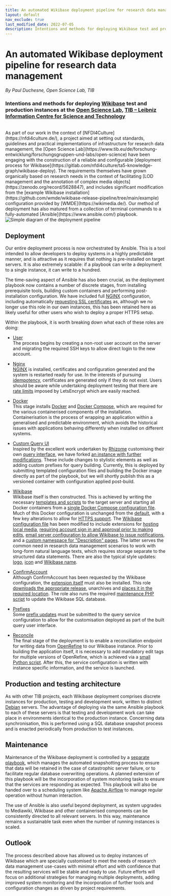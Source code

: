 ```yaml
---
title: An automated Wikibase deployment pipeline for research data management
layout: default
nav_exclude: true
last_modified_date: 2022-07-05
description: Intentions and methods for deploying Wikibase test and production instances at the Open Science Lab, TIB – Leibniz Information Centre for Science and Technology
---
```



# An automated Wikibase deployment pipeline for research data management
_By Paul Duchesne, Open Science Lab, TIB_
<br>

### Intentions and methods for deploying [Wikibase](https://wikiba.se/) test and production instances at the [Open Science Lab](https://www.tib.eu/de/forschung-entwicklung/forschungsgruppen-und-labs/open-science), [TIB – Leibniz Information Centre for Science and Technology](https://www.tib.eu/de/)
<br>
As part of our work in the context of [NFDI4Culture](https://nfdi4culture.de/), a project aimed at setting out standards, guidelines and practical implementations of infrastructure for research data management, the [Open Science Lab](https://www.tib.eu/de/forschung-entwicklung/forschungsgruppen-und-labs/open-science) have been engaging with the construction of a reliable and configurable [deployment process for Wikibase](https://gitlab.com/nfdi4culture/ta5-knowledge-graph/wikibase-deploy). The requirements themselves have grown organically based on research needs in the context of facilitating [LOD management and the annotation of complex media objects](https://zenodo.org/record/5628847), and includes significant modification from the [example Wikibase installation](https://github.com/wmde/wikibase-release-pipeline/tree/main/example) configuration provided by [WMDE](https://wikimedia.de/). Our method of deployment has also matured from a collection of terminal commands to a fully-automated [Ansible](https://www.ansible.com/) playbook.  

<img src="https://wbstakeholder.group/assets/images/Deployment_pipeline_post-image.png" alt="Simple diagram of the deployment pipeline">

## Deployment 

Our entire deployment process is now orchestrated by Ansible. This is a tool intended to allow developers to deploy systems in a highly predictable manner, and is attractive as it requires that nothing is pre-installed on target servers. It is also extremely scalable: if a playbook can write a deployment to a single instance, it can write to a hundred.

The time-saving aspect of Ansible has also been crucial, as the deployment playbook now contains a number of discrete stages, from installing prerequisite tools, building custom containers and performing post-installation configuration. We have included full [NGINX](https://www.nginx.com/) configuration, including automatically [requesting SSL certificates](https://gitlab.com/nfdi4culture/ta5-knowledge-graph/wikibase-deploy/-/blob/a13426bab4599457dd25cf262abd1d6e639a80b8/ansible/roles/nginx/tasks/main.yml#L16) as, although we no longer use this role in our own instances, this has been retained here as likely useful for other users who wish to deploy a proper HTTPS setup.  

Within the playbook, it is worth breaking down what each of these roles are doing:

- [User](https://gitlab.com/nfdi4culture/ta5-knowledge-graph/wikibase-deploy/-/blob/main/ansible/roles/user/tasks/main.yml)    
The process begins by creating a non-root user account on the server and migrating the required SSH keys to allow direct login to the new account.

- [Nginx](https://gitlab.com/nfdi4culture/ta5-knowledge-graph/wikibase-deploy/-/blob/main/ansible/roles/nginx/tasks/main.yml)    
[NGINX](https://www.nginx.com/) is installed, certificates and configuration generated and the system is restarted ready for use. In the interests of pursuing [idempotency](https://docs.ansible.com/ansible/latest/reference_appendices/glossary.html#term-Idempotency), certificates are generated only if they do not exist. Users should be aware while undertaking deployment testing that there are [rate limits](https://letsencrypt.org/docs/rate-limits/) imposed by LetsEncrypt which are easily reached.     

- [Docker](https://gitlab.com/nfdi4culture/ta5-knowledge-graph/wikibase-deploy/-/blob/main/ansible/roles/docker/tasks/main.yml)    
This stage installs [Docker](https://www.docker.com/) and [Docker Compose](https://docs.docker.com/compose/), which are required for the various containerised components of the installation. Containerisation is the process of wrapping an application within a generalised and predictable environment, which avoids the historical issues with applications behaving differently when installed on different systems.

- [Custom Query UI](https://gitlab.com/nfdi4culture/ta5-knowledge-graph/wikibase-deploy/-/blob/main/ansible/roles/customqueryui/tasks/main.yml)    
Inspired by the excellent work undertaken by [Rhizome](https://rhizome.org/) customising their own [query interface](https://github.com/rhizomedotorg/artbase-query-gui), we have forked [an instance with further modifications](https://gitlab.com/nfdi4culture/ta1-data-enrichment/mvp-query-gui). These include changes to stylistic elements as well as adding custom prefixes for query building. Currently, this is deployed by submitting templated configuration files and building the Docker image directly as part of the playbook, but we will shortly publish this as a versioned container with configuration applied post-build.

- [Wikibase](https://gitlab.com/nfdi4culture/ta5-knowledge-graph/wikibase-deploy/-/blob/main/ansible/roles/wikibase/tasks/main.yml)    
Wikibase itself is then constructed. This is achieved by writing the necessary [templates and scripts](https://gitlab.com/nfdi4culture/ta5-knowledge-graph/wikibase-deploy/-/tree/main/ansible/roles/wikibase/templates) to the target server and starting all Docker containers from a [single Docker Compose configuration file](https://gitlab.com/nfdi4culture/ta5-knowledge-graph/wikibase-deploy/-/blob/main/ansible/roles/wikibase/templates/docker-compose.yml.j2). Much of this Docker configuration is unchanged from the [default](https://github.com/wmde/wikibase-release-pipeline/blob/main/example/docker-compose.yml), with a few key alterations to allow for [HTTPS support](https://gitlab.com/nfdi4culture/ta5-knowledge-graph/wikibase-deploy/-/blob/main/ansible/roles/wikibase/templates/docker-compose.yml.j2#L145). The [Wikibase configuration file](https://gitlab.com/nfdi4culture/ta5-knowledge-graph/wikibase-deploy/-/blob/main/ansible/roles/wikibase/templates/LocalSettings.php.j2) has been modified to include extensions for [hosting local media](https://gitlab.com/nfdi4culture/ta5-knowledge-graph/wikibase-deploy/-/blob/main/ansible/roles/wikibase/templates/LocalSettings.php.j2#L19), [requiring account sign in and approval prior to making edits](https://gitlab.com/nfdi4culture/ta5-knowledge-graph/wikibase-deploy/-/blob/main/ansible/roles/wikibase/templates/LocalSettings.php.j2#L47), [email server configuration to allow Wikibase to issue notifications](https://gitlab.com/nfdi4culture/ta5-knowledge-graph/wikibase-deploy/-/blob/main/ansible/roles/wikibase/templates/LocalSettings.php.j2#L26), and a [custom namespace for "Description" pages](https://gitlab.com/nfdi4culture/ta5-knowledge-graph/wikibase-deploy/-/blob/main/ansible/roles/wikibase/templates/LocalSettings.php.j2#L54). The latter serves the common need in research data management scenarios to work with long-form natural language texts, which requires storage separate to the structured data statements. There are also the typical style updates: [logo](https://gitlab.com/nfdi4culture/ta5-knowledge-graph/wikibase-deploy/-/blob/main/ansible/roles/wikibase/templates/LocalSettings.php.j2#L7), [icon](https://gitlab.com/nfdi4culture/ta5-knowledge-graph/wikibase-deploy/-/blob/main/ansible/roles/wikibase/templates/LocalSettings.php.j2#L10) and [Wikibase name](https://gitlab.com/nfdi4culture/ta5-knowledge-graph/wikibase-deploy/-/blob/main/ansible/roles/wikibase/templates/LocalSettings.php.j2#L4). 

- [ConfirmAccount](https://gitlab.com/nfdi4culture/ta5-knowledge-graph/wikibase-deploy/-/blob/main/ansible/roles/confirmaccount/tasks/main.yml)    
Although ConfirmAccount has been requested by the Wikibase configuration, the [extension itself](https://www.mediawiki.org/wiki/Extension:ConfirmAccount) must also be installed. This role [downloads the appropriate release](https://gitlab.com/nfdi4culture/ta5-knowledge-graph/wikibase-deploy/-/blob/main/ansible/roles/confirmaccount/tasks/main.yml#L2), unarchives and [places it in the required location](https://gitlab.com/nfdi4culture/ta5-knowledge-graph/wikibase-deploy/-/blob/main/ansible/roles/confirmaccount/tasks/main.yml#L6). The role also runs the required [maintenance PHP script](https://www.mediawiki.org/wiki/Manual:Maintenance.php) to update the Wikibase SQL database. 

- [Prefixes](https://gitlab.com/nfdi4culture/ta5-knowledge-graph/wikibase-deploy/-/blob/main/ansible/roles/prefixes/tasks/main.yml)    
Some [prefix updates](https://gitlab.com/nfdi4culture/ta5-knowledge-graph/wikibase-deploy/-/blob/main/ansible/roles/prefixes/templates/prefixes.conf.j2) must be submitted to the query service configuration to allow for the customisation deployed as part of the built query user interface.

- [Reconcile](https://gitlab.com/nfdi4culture/ta5-knowledge-graph/wikibase-deploy/-/blob/main/ansible/roles/reconcile/tasks/main.yml)    
The final stage of the deployment is to enable a reconciliation endpoint for writing data from [OpenRefine](https://openrefine.org/) to our Wikibase instance. Prior to building the application itself, it is necessary to add mandatory edit tags for multiple versions of OpenRefine, which is achieved via a [small Python script](https://gitlab.com/nfdi4culture/ta5-knowledge-graph/wikibase-deploy/-/blob/main/ansible/roles/reconcile/templates/openrefine-tag.py.j2). After this, the service configuration is written with instance specific information, and the service is launched.

## Production and testing architecture

As with other TIB projects, each Wikibase deployment comprises discrete instances for production, testing and development work, written to distinct [Debian](https://www.debian.org/) servers. The advantage of deploying via the same Ansible playbook to each of these servers is that testing and development work can take place in environments identical to the production instance. Concerning data synchronisation, this is performed using a SQL database snapshot process and is enacted periodically from production to test instances.

## Maintenance

Maintenance of the Wikibase deployment is controlled by a [separate playbook](https://gitlab.com/nfdi4culture/ta1-data-enrichment/wikibase-maintenance/-/blob/main/ansible/playbook.yml), which manages the automated snapshotting process to ensure that data will be retained in the case of catastrophic server failure, or to facilitate regular database overwriting operations. A planned extension of this playbook will be the incorporation of system monitoring tasks to ensure that the services are responding as expected. This playbook will also be handed over to a scheduling system like [Apache Airflow](https://airflow.apache.org/) to manage regular operation without human interaction. 

The use of Ansible is also useful beyond deployment, as system upgrades to Mediawiki, Wikibase and other containerised components can be consistently directed to all relevant servers. In this way, maintenance remains a sustainable task even when the number of running instances is scaled.

## Outlook

The process described above has allowed us to deploy instances of Wikibase which are specially customised to meet the needs of research data management use-cases with minimal effort and with confidence that the resulting services will be stable and ready to use. Future efforts will focus on additional strategies for managing multiple deployments, adding improved system monitoring and the incorporation of further tools and configuration changes as driven by project requirements.

